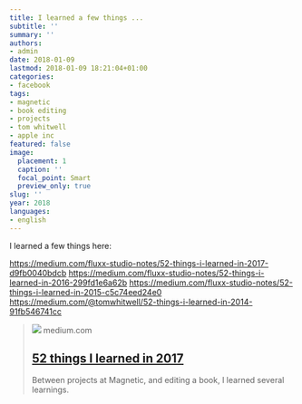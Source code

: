 ```yaml
---
title: I learned a few things ...
subtitle: ''
summary: ''
authors:
- admin
date: 2018-01-09
lastmod: 2018-01-09 18:21:04+01:00
categories:
- facebook
tags:
- magnetic
- book editing
- projects
- tom whitwell
- apple inc
featured: false
image:
  placement: 1
  caption: ''
  focal_point: Smart
  preview_only: true
slug: ''
year: 2018
languages:
- english
---
```


I learned a few things here:

https://medium.com/fluxx-studio-notes/52-things-i-learned-in-2017-d9fb0040bdcb
https://medium.com/fluxx-studio-notes/52-things-i-learned-in-2016-299fd1e6a62b
https://medium.com/fluxx-studio-notes/52-things-i-learned-in-2015-c5c74eed24e0
https://medium.com/@tomwhitwell/52-things-i-learned-in-2014-91fb546741cc
> [![](https://miro.medium.com/v2/resize:fit:1200/1*Ga3yL8an6gWuSOO9QX4cFg.jpeg)](https://medium.com/fluxx-studio-notes/52-things-i-learned-in-2017-d9fb0040bdcb)
> medium.com
> ## [52 things I learned in 2017](https://medium.com/fluxx-studio-notes/52-things-i-learned-in-2017-d9fb0040bdcb)
>
>Between projects at Magnetic, and editing a book, I learned several learnings.